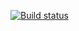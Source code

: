 [![Build status](https://ci.appveyor.com/api/projects/status/63xqfjyx432jj987/branch/master?svg=true)](https://ci.appveyor.com/project/l0197d/aqa-2-4/branch/master)

